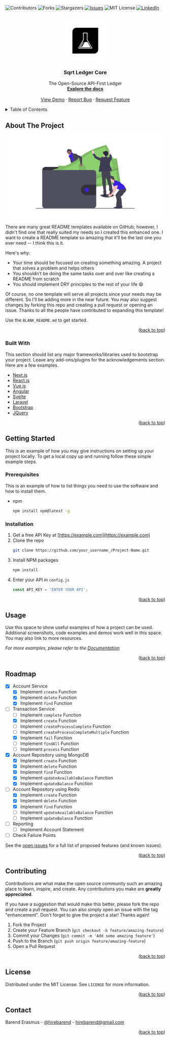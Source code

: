 <div id="top"></div>

![Contributors](https://img.shields.io/github/contributors/sqrtledger/core.svg?style=for-the-badge)
![Forks](https://img.shields.io/github/forks/sqrtledger/core.svg?style=for-the-badge)
![Stargazers](https://img.shields.io/github/stars/sqrtledger/core.svg?style=for-the-badge)
[![Issues](https://img.shields.io/github/issues/sqrtledger/core.svg?style=for-the-badge)](https://github.com/sqrtledger/core/issues)
![MIT License](https://img.shields.io/github/license/sqrtledger/core.svg?style=for-the-badge)
[![LinkedIn](https://img.shields.io/badge/-LinkedIn-black.svg?style=for-the-badge&logo=linkedin&colorB=555)](https://linkedin.com/in/hirebarend)

<!-- PROJECT LOGO -->
<br />
<div align="center">
  <a href="https://github.com/sqrtledger/core">
    <img src="images/icon.png" alt="Icon" width="128" height="128">
  </a>

  <h3 align="center">Sqrt Ledger Core</h3>

  <p align="center">
    The Open-Source API-First Ledger
    <br />
    <a href="https://github.com/sqrtledger/core"><strong>Explore the docs</strong></a>
    <br />
    <br />
    <a href="https://sqrtledger.com">View Demo</a>
    ·
    <a href="https://github.com/sqrtledger/core/issues">Report Bug</a>
    ·
    <a href="https://github.com/sqrtledger/core/issues">Request Feature</a>
  </p>
</div>

<!-- TABLE OF CONTENTS -->
<details>
  <summary>Table of Contents</summary>
  <ol>
    <li>
      <a href="#about-the-project">About The Project</a>
      <ul>
        <li><a href="#built-with">Built With</a></li>
      </ul>
    </li>
    <li>
      <a href="#getting-started">Getting Started</a>
      <ul>
        <li><a href="#prerequisites">Prerequisites</a></li>
        <li><a href="#installation">Installation</a></li>
      </ul>
    </li>
    <li><a href="#usage">Usage</a></li>
    <li><a href="#roadmap">Roadmap</a></li>
    <li><a href="#contributing">Contributing</a></li>
    <li><a href="#license">License</a></li>
    <li><a href="#contact">Contact</a></li>
    <li><a href="#acknowledgments">Acknowledgments</a></li>
  </ol>
</details>

<!-- ABOUT THE PROJECT -->

## About The Project

[![Illustration of a Wallet](images/undraw_wallet_aym5.jpg)](https://sqrtledger.com)

There are many great README templates available on GitHub; however, I didn't find one that really suited my needs so I created this enhanced one. I want to create a README template so amazing that it'll be the last one you ever need -- I think this is it.

Here's why:

- Your time should be focused on creating something amazing. A project that solves a problem and helps others
- You shouldn't be doing the same tasks over and over like creating a README from scratch
- You should implement DRY principles to the rest of your life :smile:

Of course, no one template will serve all projects since your needs may be different. So I'll be adding more in the near future. You may also suggest changes by forking this repo and creating a pull request or opening an issue. Thanks to all the people have contributed to expanding this template!

Use the `BLANK_README.md` to get started.

<p align="right">(<a href="#top">back to top</a>)</p>

### Built With

This section should list any major frameworks/libraries used to bootstrap your project. Leave any add-ons/plugins for the acknowledgements section. Here are a few examples.

- [Next.js](https://nextjs.org/)
- [React.js](https://reactjs.org/)
- [Vue.js](https://vuejs.org/)
- [Angular](https://angular.io/)
- [Svelte](https://svelte.dev/)
- [Laravel](https://laravel.com)
- [Bootstrap](https://getbootstrap.com)
- [JQuery](https://jquery.com)

<p align="right">(<a href="#top">back to top</a>)</p>

<!-- GETTING STARTED -->

## Getting Started

This is an example of how you may give instructions on setting up your project locally.
To get a local copy up and running follow these simple example steps.

### Prerequisites

This is an example of how to list things you need to use the software and how to install them.

- npm
  ```sh
  npm install npm@latest -g
  ```

### Installation

1. Get a free API Key at [https://example.com](https://example.com)
2. Clone the repo
   ```sh
   git clone https://github.com/your_username_/Project-Name.git
   ```
3. Install NPM packages
   ```sh
   npm install
   ```
4. Enter your API in `config.js`
   ```js
   const API_KEY = 'ENTER YOUR API';
   ```

<p align="right">(<a href="#top">back to top</a>)</p>

<!-- USAGE EXAMPLES -->

## Usage

Use this space to show useful examples of how a project can be used. Additional screenshots, code examples and demos work well in this space. You may also link to more resources.

_For more examples, please refer to the [Documentation](https://example.com)_

<p align="right">(<a href="#top">back to top</a>)</p>

<!-- ROADMAP -->

## Roadmap

- [x] Account Service
  - [x] Implement `create` Function
  - [x] Implement `delete` Function
  - [x] Implement `find` Function
- [ ] Transaction Service
  - [ ] Implement `complete` Function
  - [x] Implement `create` Function
  - [ ] Implement `createProcessComplete` Function
  - [ ] Implement `createProcessCompleteMultiple` Function
  - [x] Implement `fail` Function
  - [ ] Implement `findAll` Function
  - [ ] Implement `process` Function
- [x] Account Repository using MongoDB
  - [x] Implement `create` Function
  - [x] Implement `delete` Function
  - [x] Implement `find` Function
  - [x] Implement `updateAvailableBalance` Function
  - [x] Implement `updateBalance` Function
- [ ] Account Repository using Redis
  - [x] Implement `create` Function
  - [x] Implement `delete` Function
  - [x] Implement `find` Function
  - [ ] Implement `updateAvailableBalance` Function
  - [ ] Implement `updateBalance` Function
- [ ] Reporting
  - [ ] Implement Account Statement
- [ ] Check Failure Points

See the [open issues](https://github.com/sqrtledger/core/issues) for a full list of proposed features (and known issues).

<p align="right">(<a href="#top">back to top</a>)</p>

<!-- CONTRIBUTING -->

## Contributing

Contributions are what make the open source community such an amazing place to learn, inspire, and create. Any contributions you make are **greatly appreciated**.

If you have a suggestion that would make this better, please fork the repo and create a pull request. You can also simply open an issue with the tag "enhancement".
Don't forget to give the project a star! Thanks again!

1. Fork the Project
2. Create your Feature Branch (`git checkout -b feature/amazing-feature`)
3. Commit your Changes (`git commit -m 'Add some amazing feature'`)
4. Push to the Branch (`git push origin feature/amazing-feature`)
5. Open a Pull Request

<p align="right">(<a href="#top">back to top</a>)</p>

<!-- LICENSE -->

## License

Distributed under the MIT License. See `LICENSE` for more information.

<p align="right">(<a href="#top">back to top</a>)</p>

<!-- CONTACT -->

## Contact

Barend Erasmus - [@hirebarend](https://www.linkedin.com/in/hirebarend) - hirebarend@gmail.com

<p align="right">(<a href="#top">back to top</a>)</p>
